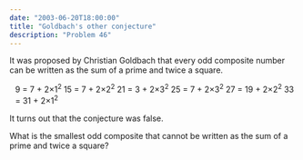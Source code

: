 ```yaml
---
date: "2003-06-20T18:00:00"
title: "Goldbach's other conjecture"
description: "Problem 46"
---
```


<p>It was proposed by Christian Goldbach that every odd composite number can be written as the sum of a prime and twice a square.</p>
<p style="margin-left:10px;">9 = 7 + 2×1<sup>2</sup>
15 = 7 + 2×2<sup>2</sup>
21 = 3 + 2×3<sup>2</sup>
25 = 7 + 2×3<sup>2</sup>
27 = 19 + 2×2<sup>2</sup>
33 = 31 + 2×1<sup>2</sup></p>
<p>It turns out that the conjecture was false.</p>
<p>What is the smallest odd composite that cannot be written as the sum of a prime and twice a square?</p>

